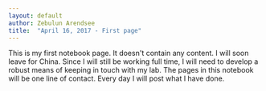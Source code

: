 ```yaml
---
layout: default
author: Zebulun Arendsee
title:  "April 16, 2017 - First page"
---
```


This is my first notebook page. It doesn't contain any content. I will soon
leave for China. Since I will still be working full time, I will need to
develop a robust means of keeping in touch with my lab. The pages in this
notebook will be one line of contact. Every day I will post what I have done.

